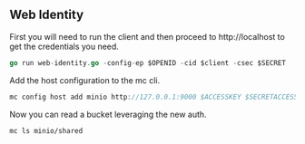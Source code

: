 ## Web Identity

First you will need to run the client and then proceed to http://localhost to get the credentials you need.

```go
go run web-identity.go -config-ep $OPENID -cid $client -csec $SECRET
```

Add the host configuration to the mc cli.

```go
mc config host add minio http://127.0.0.1:9000 $ACCESSKEY $SECRETACCESSKEY $SESSIONTOKEN
```

Now you can read a bucket leveraging the new auth.

```
mc ls minio/shared
```
